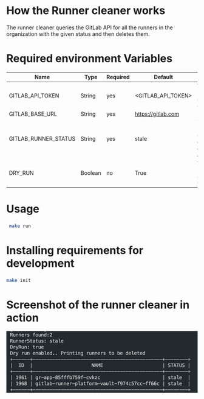 # How the Runner cleaner works

The runner cleaner queries the GitLab API for all the runners in the organization with the given status and then deletes them.


# Required environment Variables

| Name                | Type     | Required | Default   | Description                                                                |
|---------------------|----------|----------|-----------|----------------------------------------------------------------------------|
| GITLAB_API_TOKEN                | String   | yes      |  <GITLAB_API_TOKEN>         | Which API key to use to authenticate against GitLab                   |
| GITLAB_BASE_URL                 | String   | yes      | <https://gitlab.com>          | GitLab base URL                                              |
| GITLAB_RUNNER_STATUS            | String   | yes      | stale      | The status of runners to return, one of: ***online, offline, stale, and never_contacted***   |
| DRY_RUN                         | Boolean  | no       | True      | Wether or not it runs in dry run and actually deletes runners.           |

# Usage

```bash
 make run

```
# Installing requirements for development

```bash
make init
```

# Screenshot  of the runner cleaner in action
![Alt text](image.png)